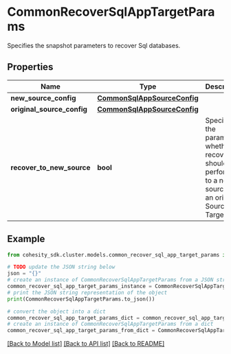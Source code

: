 # CommonRecoverSqlAppTargetParams

Specifies the snapshot parameters to recover Sql databases.

## Properties

Name | Type | Description | Notes
------------ | ------------- | ------------- | -------------
**new_source_config** | [**CommonSqlAppSourceConfig**](CommonSqlAppSourceConfig.md) |  | [optional] 
**original_source_config** | [**CommonSqlAppSourceConfig**](CommonSqlAppSourceConfig.md) |  | [optional] 
**recover_to_new_source** | **bool** | Specifies the parameter whether the recovery should be performed to a new sources or an original Source Target. | 

## Example

```python
from cohesity_sdk.cluster.models.common_recover_sql_app_target_params import CommonRecoverSqlAppTargetParams

# TODO update the JSON string below
json = "{}"
# create an instance of CommonRecoverSqlAppTargetParams from a JSON string
common_recover_sql_app_target_params_instance = CommonRecoverSqlAppTargetParams.from_json(json)
# print the JSON string representation of the object
print(CommonRecoverSqlAppTargetParams.to_json())

# convert the object into a dict
common_recover_sql_app_target_params_dict = common_recover_sql_app_target_params_instance.to_dict()
# create an instance of CommonRecoverSqlAppTargetParams from a dict
common_recover_sql_app_target_params_from_dict = CommonRecoverSqlAppTargetParams.from_dict(common_recover_sql_app_target_params_dict)
```
[[Back to Model list]](../README.md#documentation-for-models) [[Back to API list]](../README.md#documentation-for-api-endpoints) [[Back to README]](../README.md)


